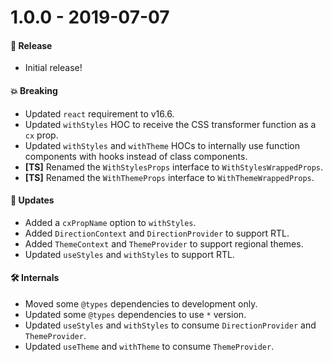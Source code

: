 # 1.0.0 - 2019-07-07

#### 🎉 Release

- Initial release!

#### 💥 Breaking

- Updated `react` requirement to v16.6.
- Updated `withStyles` HOC to receive the CSS transformer function as a `cx` prop.
- Updated `withStyles` and `withTheme` HOCs to internally use function components with hooks instead
  of class components.
- **[TS]** Renamed the `WithStylesProps` interface to `WithStylesWrappedProps`.
- **[TS]** Renamed the `WithThemeProps` interface to `WithThemeWrappedProps`.

#### 🚀 Updates

- Added a `cxPropName` option to `withStyles`.
- Added `DirectionContext` and `DirectionProvider` to support RTL.
- Added `ThemeContext` and `ThemeProvider` to support regional themes.
- Updated `useStyles` and `withStyles` to support RTL.

#### 🛠 Internals

- Moved some `@types` dependencies to development only.
- Updated some `@types` dependencies to use `*` version.
- Updated `useStyles` and `withStyles` to consume `DirectionProvider` and `ThemeProvider`.
- Updated `useTheme` and `withTheme` to consume `ThemeProvider`.

